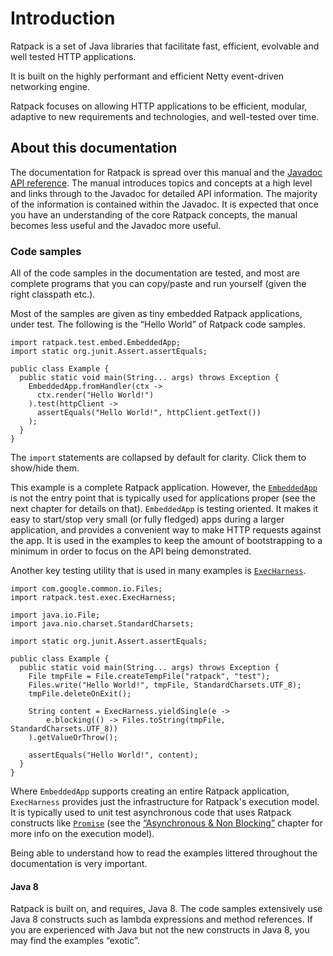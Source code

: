 # Introduction

Ratpack is a set of Java libraries that facilitate fast, efficient, evolvable and well tested HTTP applications.

It is built on the highly performant and efficient Netty event-driven networking engine.

Ratpack focuses on allowing HTTP applications to be efficient, modular, adaptive to new requirements and technologies, and well-tested over time.

## About this documentation

The documentation for Ratpack is spread over this manual and the [Javadoc API reference](api/).
The manual introduces topics and concepts at a high level and links through to the Javadoc for detailed API information.
The majority of the information is contained within the Javadoc.
It is expected that once you have an understanding of the core Ratpack concepts, the manual becomes less useful and the Javadoc more useful.

### Code samples

All of the code samples in the documentation are tested, and most are complete programs that you can copy/paste and run yourself (given the right classpath etc.).

Most of the samples are given as tiny embedded Ratpack applications, under test.
The following is the “Hello World” of Ratpack code samples.

```language-java
import ratpack.test.embed.EmbeddedApp;
import static org.junit.Assert.assertEquals;
 
public class Example {
  public static void main(String... args) throws Exception {
    EmbeddedApp.fromHandler(ctx -> 
      ctx.render("Hello World!")
    ).test(httpClient -> 
      assertEquals("Hello World!", httpClient.getText())
    );
  }
}
```

The `import` statements are collapsed by default for clarity.
Click them to show/hide them.

This example is a complete Ratpack application.
However, the [`EmbeddedApp`](api/ratpack/test/embed/EmbeddedApp.html) is not the entry point that is typically used for applications proper (see the next chapter for details on that).
`EmbeddedApp` is testing oriented.
It makes it easy to start/stop very small (or fully fledged) apps during a larger application, and provides a convenient way to make HTTP requests against the app.
It is used in the examples to keep the amount of bootstrapping to a minimum in order to focus on the API being demonstrated.

Another key testing utility that is used in many examples is [`ExecHarness`](api/ratpack/test/exec/ExecHarness.html).

```language-java
import com.google.common.io.Files;
import ratpack.test.exec.ExecHarness;

import java.io.File;
import java.nio.charset.StandardCharsets;

import static org.junit.Assert.assertEquals;

public class Example {
  public static void main(String... args) throws Exception {
    File tmpFile = File.createTempFile("ratpack", "test");
    Files.write("Hello World!", tmpFile, StandardCharsets.UTF_8);
    tmpFile.deleteOnExit();

    String content = ExecHarness.yieldSingle(e ->
        e.blocking(() -> Files.toString(tmpFile, StandardCharsets.UTF_8))
    ).getValueOrThrow();

    assertEquals("Hello World!", content);
  }
}
```

Where `EmbeddedApp` supports creating an entire Ratpack application, `ExecHarness` provides just the infrastructure for Ratpack's execution model.
It is typically used to unit test asynchronous code that uses Ratpack constructs like [`Promise`](api/ratpack/exec/Promise.html) (see the [“Asynchronous & Non Blocking”](async.html) chapter for more info on the execution model).

Being able to understand how to read the examples littered throughout the documentation is very important.
 
#### Java 8

Ratpack is built on, and requires, Java 8. The code samples extensively use Java 8 constructs such as lambda expressions and method references.
If you are experienced with Java but not the new constructs in Java 8, you may find the examples “exotic”.

